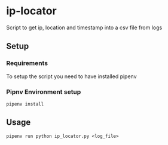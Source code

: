 # ip-locator
Script to get ip, location and timestamp into a csv file from logs

## Setup
### Requirements 
To setup the script you need to have installed pipenv

### Pipnv Environment setup
```
pipenv install
```

## Usage
```
pipenv run python ip_locator.py <log_file>
```